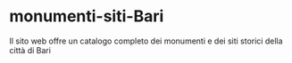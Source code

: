 # monumenti-siti-Bari
Il sito web offre un catalogo completo dei monumenti e dei siti storici della città di Bari

